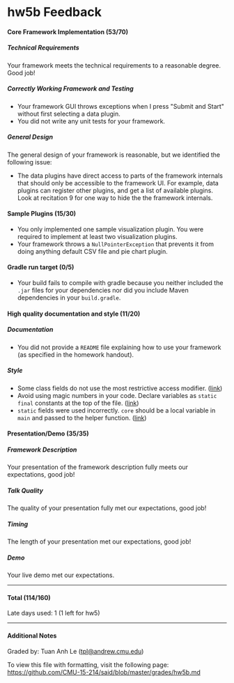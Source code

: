hw5b Feedback
============


#### Core Framework Implementation (53/70)
##### Technical Requirements
Your framework meets the technical requirements to a reasonable degree. Good job!
##### Correctly Working Framework and Testing
* Your framework GUI throws exceptions when I press "Submit and Start" without first selecting a data plugin.
* You did not write any unit tests for your framework.

##### General Design
The general design of your framework is reasonable, but we identified the following issue:
* The data plugins have direct access to parts of the framework internals that should only be accessible to the framework UI. For example, data plugins can register other plugins, and get a list of available plugins. Look at recitation 9 for one way to hide the the framework internals.

#### Sample Plugins (15/30)
* You only implemented one sample visualization plugin. You were required to implement at least two visualization plugins.
* Your framework throws a `NullPointerException` that prevents it from doing anything default CSV file and pie chart plugin.

#### Gradle run target (0/5)
* Your build fails to compile with gradle because you neither included the `.jar` files for your dependencies nor did you include Maven dependencies in your `build.gradle`.

#### High quality documentation and style (11/20)
##### Documentation
* You did not provide a `README` file explaining how to use your framework (as specified in the homework handout).

##### Style
* Some class fields do not use the most restrictive access modifier. ([link](https://github.com/CMU-15-214/Team22/blob/27f6c7ed4f35d14f7491c018ce77e6f111a50cb6/hw5b/edu/cmu/cs/cs214/hw5/framework/gui/GUIFrameworkImpl.java#L57-L58))
* Avoid using magic numbers in your code. Declare variables as `static final` constants at the top of the file. ([link](https://github.com/CMU-15-214/Team22/blob/27f6c7ed4f35d14f7491c018ce77e6f111a50cb6/hw5b/edu/cmu/cs/cs214/hw5/framework/gui/GUIFrameworkImpl.java#L189))
* `static` fields were used incorrectly. `core` should be a local variable in `main` and passed to the helper function. ([link](https://github.com/CMU-15-214/Team22/blob/27f6c7ed4f35d14f7491c018ce77e6f111a50cb6/hw5b/edu/cmu/cs/cs214/hw5/main/Main.java#L17))

#### Presentation/Demo (35/35)
##### Framework Description
Your presentation of the framework description fully meets our expectations, good job!
##### Talk Quality
The quality of your presentation fully met our expectations, good job!
##### Timing
The length of your presentation met our expectations, good job!
##### Demo
Your live demo met our expectations.

---


#### Total (114/160)


Late days used: 1 (1 left for hw5)


---


#### Additional Notes


Graded by: Tuan Anh Le (tpl@andrew.cmu.edu)


To view this file with formatting, visit the following page: https://github.com/CMU-15-214/said/blob/master/grades/hw5b.md